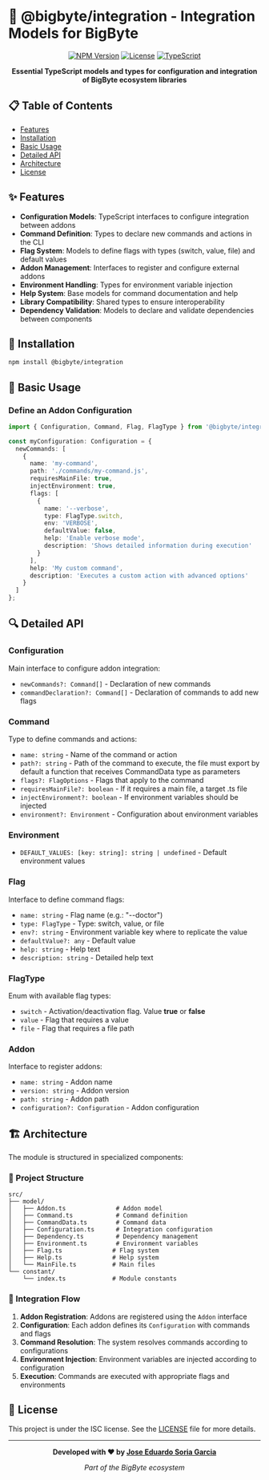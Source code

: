 # 🔗 @bigbyte/integration - Integration Models for BigByte

<div align="center">

[![NPM Version](https://img.shields.io/badge/version-0.1.0-blue.svg)](https://www.npmjs.com/package/@bigbyte/integration)
[![License](https://img.shields.io/badge/license-ISC-green.svg)](LICENSE)
[![TypeScript](https://img.shields.io/badge/TypeScript-5.9-blue.svg)](https://www.typescriptlang.org/)

**Essential TypeScript models and types for configuration and integration of BigByte ecosystem libraries**

</div>

## 📋 Table of Contents

- [Features](#-features)
- [Installation](#-installation) 
- [Basic Usage](#-basic-usage)
- [Detailed API](#-detailed-api)
- [Architecture](#-architecture)
- [License](#-license)

## ✨ Features

* **Configuration Models**: TypeScript interfaces to configure integration between addons
* **Command Definition**: Types to declare new commands and actions in the CLI
* **Flag System**: Models to define flags with types (switch, value, file) and default values
* **Addon Management**: Interfaces to register and configure external addons
* **Environment Handling**: Types for environment variable injection
* **Help System**: Base models for command documentation and help
* **Library Compatibility**: Shared types to ensure interoperability
* **Dependency Validation**: Models to declare and validate dependencies between components

## 🚀 Installation

```bash
npm install @bigbyte/integration
```

## 🔧 Basic Usage

### Define an Addon Configuration

```typescript
import { Configuration, Command, Flag, FlagType } from '@bigbyte/integration';

const myConfiguration: Configuration = {
  newCommands: [
    {
      name: 'my-command',
      path: './commands/my-command.js',
      requiresMainFile: true,
      injectEnvironment: true,
      flags: [
        {
          name: '--verbose',
          type: FlagType.switch,
          env: 'VERBOSE',
          defaultValue: false,
          help: 'Enable verbose mode',
          description: 'Shows detailed information during execution'
        }
      ],
      help: 'My custom command',
      description: 'Executes a custom action with advanced options'
    }
  ]
};
```

## 🔍 Detailed API

### Configuration
Main interface to configure addon integration:
- `newCommands?: Command[]` - Declaration of new commands
- `commandDeclaration?: Command[]` - Declaration of commands to add new flags

### Command
Type to define commands and actions:
- `name: string` - Name of the command or action
- `path?: string` - Path of the command to execute, the file must export by default a function that receives CommandData type as parameters
- `flags?: FlagOptions` - Flags that apply to the command
- `requiresMainFile?: boolean` - If it requires a main file, a target .ts file
- `injectEnvironment?: boolean` - If environment variables should be injected
- `environment?: Environment` - Configuration about environment variables

### Environment
- `DEFAULT_VALUES: [key: string]: string | undefined` - Default environment values

### Flag
Interface to define command flags:
- `name: string` - Flag name (e.g.: "--doctor")
- `type: FlagType` - Type: switch, value, or file
- `env?: string` - Environment variable key where to replicate the value
- `defaultValue?: any` - Default value
- `help: string` - Help text
- `description: string` - Detailed help text

### FlagType
Enum with available flag types:
- `switch` - Activation/deactivation flag. Value **true** or **false**
- `value` - Flag that requires a value
- `file` - Flag that requires a file path

### Addon
Interface to register addons:
- `name: string` - Addon name
- `version: string` - Addon version
- `path: string` - Addon path
- `configuration?: Configuration` - Addon configuration

## 🏗️ Architecture

The module is structured in specialized components:

### 📁 Project Structure

```
src/
├── model/
│   ├── Addon.ts              # Addon model
│   ├── Command.ts            # Command definition
│   ├── CommandData.ts        # Command data
│   ├── Configuration.ts      # Integration configuration
│   ├── Dependency.ts         # Dependency management
│   ├── Environment.ts        # Environment variables
│   ├── Flag.ts              # Flag system
│   ├── Help.ts              # Help system
│   └── MainFile.ts          # Main files
└── constant/
    └── index.ts             # Module constants
```

### 🔄 Integration Flow

1. **Addon Registration**: Addons are registered using the `Addon` interface
2. **Configuration**: Each addon defines its `Configuration` with commands and flags
3. **Command Resolution**: The system resolves commands according to configurations
4. **Environment Injection**: Environment variables are injected according to configuration
5. **Execution**: Commands are executed with appropriate flags and environments

## 📄 License

This project is under the ISC license. See the [LICENSE](LICENSE) file for more details.

---

<div align="center">

**Developed with ❤️ by [Jose Eduardo Soria Garcia](mailto:alarifeproyect@gmail.com)**

*Part of the BigByte ecosystem*

</div>
